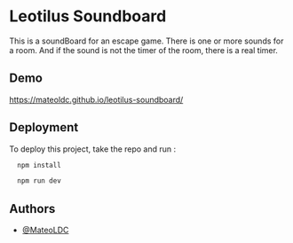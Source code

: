 # Leotilus Soundboard

This is a soundBoard for an escape game. There is one or more sounds for a room. And if the sound is not the timer of the room, there is a real timer.

## Demo

https://mateoldc.github.io/leotilus-soundboard/

## Deployment

To deploy this project, take the repo and run :

```bash
  npm install

  npm run dev
```

## Authors

-   [@MateoLDC](https://github.com/MateoLDC)
